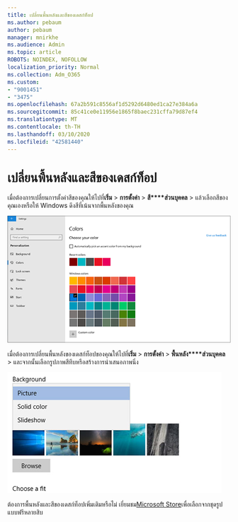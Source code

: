 ```yaml
---
title: เปลี่ยนพื้นหลังและสีของเดสก์ท็อป
ms.author: pebaum
author: pebaum
manager: mnirkhe
ms.audience: Admin
ms.topic: article
ROBOTS: NOINDEX, NOFOLLOW
localization_priority: Normal
ms.collection: Adm_O365
ms.custom:
- "9001451"
- "3475"
ms.openlocfilehash: 67a2b591c8556af1d5292d6480ed1ca27e384a6a
ms.sourcegitcommit: 85c41ce0e11956e1865f8baec231cffa79d87ef4
ms.translationtype: MT
ms.contentlocale: th-TH
ms.lasthandoff: 03/10/2020
ms.locfileid: "42581440"
---
```

# <a name="change-your-desktop-background-and-colors"></a>เปลี่ยนพื้นหลังและสีของเดสก์ท็อป

เมื่อต้องการเปลี่ยนการตั้งค่าสีของคุณให้ไปที่**เริ่ม** > **การตั้งค่า** > **สี****ส่วนบุคคล** > แล้วเลือกสีของคุณเองหรือให้ Windows ดึงสีที่เน้นจากพื้นหลังของคุณ

![ปรับแต่งสีของคุณใน Windows](media/windows-personalization-colors.png)

เมื่อต้องการเปลี่ยนพื้นหลังของเดสก์ท็อปของคุณให้ไปที่**เริ่ม** > **การตั้งค่า** > **พื้นหลัง****ส่วนบุคคล** > และจากนั้นเลือกรูปภาพสีทึบหรือสร้างการนำเสนอภาพนิ่ง 

![เปลี่ยนพื้นหลังของเดสก์ท็อป Windows ของคุณ](media/windows-desktop-background.png)

ต้องการพื้นหลังและสีของเดสก์ท็อปเพิ่มเติมหรือไม่ เยี่ยมชม[Microsoft Store](https://www.microsoft.com/store/collections/windowsthemes)เพื่อเลือกจากชุดรูปแบบฟรีหลายสิบ

